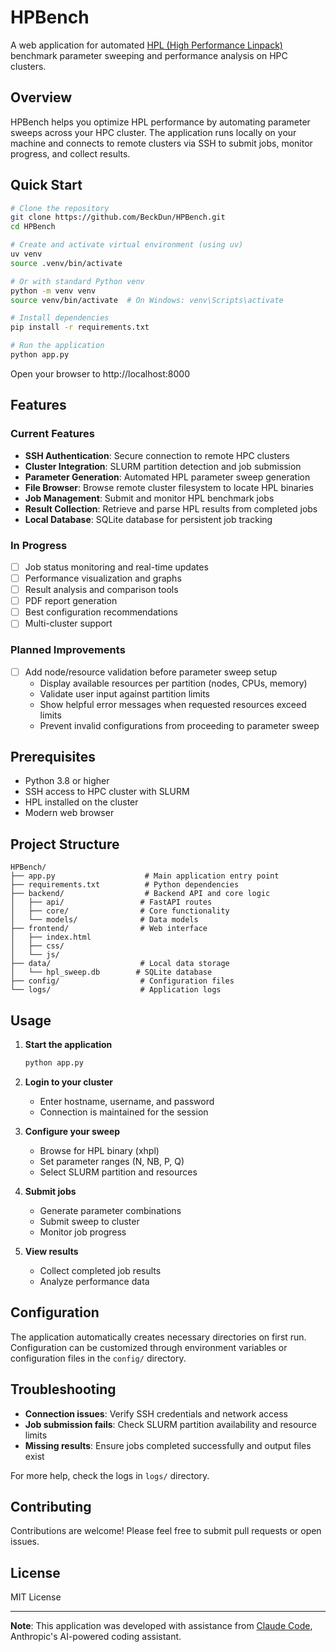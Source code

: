 # HPBench

A web application for automated [HPL (High Performance Linpack)](https://www.netlib.org/benchmark/hpl/) benchmark parameter sweeping and performance analysis on HPC clusters.

## Overview

HPBench helps you optimize HPL performance by automating parameter sweeps across your HPC cluster. The application runs locally on your machine and connects to remote clusters via SSH to submit jobs, monitor progress, and collect results.

## Quick Start

```bash
# Clone the repository
git clone https://github.com/BeckDun/HPBench.git
cd HPBench

# Create and activate virtual environment (using uv)
uv venv
source .venv/bin/activate

# Or with standard Python venv
python -m venv venv
source venv/bin/activate  # On Windows: venv\Scripts\activate

# Install dependencies
pip install -r requirements.txt

# Run the application
python app.py
```

Open your browser to http://localhost:8000

## Features

### Current Features
- **SSH Authentication**: Secure connection to remote HPC clusters
- **Cluster Integration**: SLURM partition detection and job submission
- **Parameter Generation**: Automated HPL parameter sweep generation
- **File Browser**: Browse remote cluster filesystem to locate HPL binaries
- **Job Management**: Submit and monitor HPL benchmark jobs
- **Result Collection**: Retrieve and parse HPL results from completed jobs
- **Local Database**: SQLite database for persistent job tracking

### In Progress
- [ ] Job status monitoring and real-time updates
- [ ] Performance visualization and graphs
- [ ] Result analysis and comparison tools
- [ ] PDF report generation
- [ ] Best configuration recommendations
- [ ] Multi-cluster support

### Planned Improvements
- [ ] Add node/resource validation before parameter sweep setup
  - Display available resources per partition (nodes, CPUs, memory)
  - Validate user input against partition limits
  - Show helpful error messages when requested resources exceed limits
  - Prevent invalid configurations from proceeding to parameter sweep

## Prerequisites

- Python 3.8 or higher
- SSH access to HPC cluster with SLURM
- HPL installed on the cluster
- Modern web browser

## Project Structure

```
HPBench/
├── app.py                    # Main application entry point
├── requirements.txt          # Python dependencies
├── backend/                  # Backend API and core logic
│   ├── api/                 # FastAPI routes
│   ├── core/                # Core functionality
│   └── models/              # Data models
├── frontend/                # Web interface
│   ├── index.html
│   ├── css/
│   └── js/
├── data/                    # Local data storage
│   └── hpl_sweep.db        # SQLite database
├── config/                  # Configuration files
└── logs/                    # Application logs
```

## Usage

1. **Start the application**
   ```bash
   python app.py
   ```

2. **Login to your cluster**
   - Enter hostname, username, and password
   - Connection is maintained for the session

3. **Configure your sweep**
   - Browse for HPL binary (xhpl)
   - Set parameter ranges (N, NB, P, Q)
   - Select SLURM partition and resources

4. **Submit jobs**
   - Generate parameter combinations
   - Submit sweep to cluster
   - Monitor job progress

5. **View results**
   - Collect completed job results
   - Analyze performance data

## Configuration

The application automatically creates necessary directories on first run. Configuration can be customized through environment variables or configuration files in the `config/` directory.

## Troubleshooting

- **Connection issues**: Verify SSH credentials and network access
- **Job submission fails**: Check SLURM partition availability and resource limits
- **Missing results**: Ensure jobs completed successfully and output files exist

For more help, check the logs in `logs/` directory.

## Contributing

Contributions are welcome! Please feel free to submit pull requests or open issues.

## License

MIT License

---

**Note**: This application was developed with assistance from [Claude Code](https://claude.com/claude-code), Anthropic's AI-powered coding assistant.
